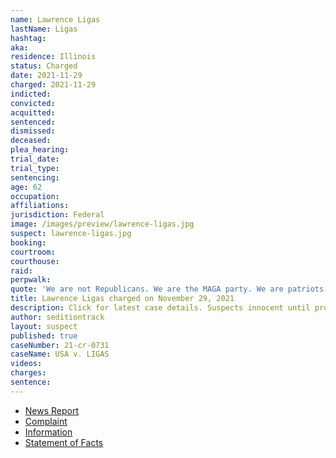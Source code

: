 ```yaml
---
name: Lawrence Ligas
lastName: Ligas
hashtag:
aka:
residence: Illinois
status: Charged
date: 2021-11-29
charged: 2021-11-29
indicted:
convicted:
acquitted:
sentenced:
dismissed:
deceased:
plea_hearing:
trial_date:
trial_type:
sentencing:
age: 62
occupation:
affiliations:
jurisdiction: Federal
image: /images/preview/lawrence-ligas.jpg
suspect: lawrence-ligas.jpg
booking:
courtroom:
courthouse:
raid:
perpwalk:
quote: 'We are not Republicans. We are the MAGA party. We are patriots.'
title: Lawrence Ligas charged on November 29, 2021
description: Click for latest case details. Suspects innocent until proven guilty.
author: seditiontrack
layout: suspect
published: true
caseNumber: 21-cr-0731
caseName: USA v. LIGAS
videos:
charges:
sentence:
---
```

- [News Report](https://abc7chicago.com/us-capitol-attack-arrest-chicago-lawrence-ligas/11289715/)
- [Complaint](https://www.justice.gov/usao-dc/case-multi-defendant/file/1459101/download)
- [Information](https://www.justice.gov/usao-dc/case-multi-defendant/file/1459096/download)
- [Statement of Facts](https://www.justice.gov/usao-dc/case-multi-defendant/file/1459106/download)
